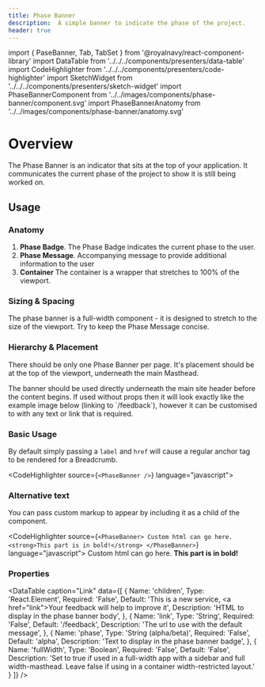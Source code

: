 ```yaml
---
title: Phase Banner
description:  A simple banner to indicate the phase of the project.
header: true
---
```


import { PaseBanner, Tab, TabSet } from '@royalnavy/react-component-library'
import DataTable from '../../../components/presenters/data-table'
import CodeHighlighter from '../../../components/presenters/code-highlighter'
import SketchWidget from '../../../components/presenters/sketch-widget'
import PhaseBannerComponent from '../../images/components/phase-banner/component.svg'
import PhaseBannerAnatomy from '../../images/components/phase-banner/anatomy.svg'

# Overview

The Phase Banner is an indicator that sits at the top of your application. It communicates the current phase of the project to show it is still being worked on.
<PhaseBannerComponent />

## Usage

<TabSet>

<Tab title="Design">

<SketchWidget name="PhaseBanner" href="/standards-toolkit.sketch" />

### Anatomy
<PhaseBannerAnatomy />

1. **Phase Badge**. The Phase Badge indicates the current phase to the user.
2. **Phase Message**. Accompanying message to provide additional information to the user
3. **Container** The container is a wrapper that stretches to 100% of the viewport.

### Sizing & Spacing
The phase banner is a full-width component - it is designed to stretch to the size of the viewport. Try to keep the Phase Message concise.

### Hierarchy & Placement
There should be only one Phase Banner per page. It's placement should be at the top of the viewport, underneath the main Masthead.

</Tab>


<Tab title="Develop">
The banner should be used directly underneath the main site header before the content begins. If used without props then it will look exactly like the example image below (linking to `/feedback`), however it can be customised to with any text or link that is required.

### Basic Usage
By default simply passing a `label` and `href` will cause a regular anchor tag to be rendered for a Breadcrumb.

<CodeHighlighter source={`<PhaseBanner />`} language="javascript">
 <PhaseBanner />
</CodeHighlighter>

### Alternative text
You can pass custom markup to appear by including it as a child of the component.

<CodeHighlighter source={`<PhaseBanner>
  Custom html can go here. <strong>This part is in bold!</strong>
</PhaseBanner>`} language="javascript">
  <PhaseBanner>Custom html can go here. <strong>This part is in bold!</strong></PhaseBanner>
</CodeHighlighter>

### Properties
<DataTable caption="Link" data={[
  {
    Name: 'children',
    Type: 'React.Element',
    Required: 'False',
    Default: 'This is a new service, <a href=\"link\">Your feedback</a> will help to improve it',
    Description: 'HTML to display in the phase banner body',
  },
  {
    Name: 'link',
    Type: 'String',
    Required: 'False',
    Default: '/feedback',
    Description: 'The url to use with the default message',
  },
  {
    Name: 'phase',
    Type: 'String (alpha/beta)',
    Required: 'False',
    Default: 'alpha',
    Description: 'Text to display in the phase banner badge',
  },
  {
    Name: 'fullWidth',
    Type: 'Boolean',
    Required: 'False',
    Default: 'False',
    Description: 'Set to true if used in a full-width app with a sidebar and full width-masthead. Leave false if using in a container width-restricted layout.'
  }
]} />

</Tab>
</TabSet>

